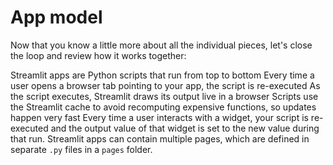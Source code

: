 # App model
Now that you know a little more about all the individual pieces, let's close the loop and review how it works together:

Streamlit apps are Python scripts that run from top to bottom
Every time a user opens a browser tab pointing to your app, the script is re-executed
As the script executes, Streamlit draws its output live in a browser
Scripts use the Streamlit cache to avoid recomputing expensive functions, so updates happen very fast
Every time a user interacts with a widget, your script is re-executed and the output value of that widget is set to the new value during that run.
Streamlit apps can contain multiple pages, which are defined in separate `.py` files in a `pages` folder.